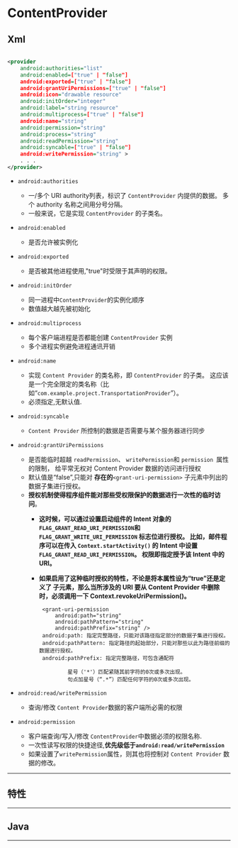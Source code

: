 # ContentProvider #





## Xml ##

```xml

<provider 
	android:authorities="list"
    android:enabled=["true" | "false"]
    android:exported=["true" | "false"]
    android:grantUriPermissions=["true" | "false"]
    android:icon="drawable resource"
    android:initOrder="integer"
    android:label="string resource"
    android:multiprocess=["true" | "false"]
    android:name="string"
    android:permission="string"
    android:process="string"
    android:readPermission="string"
    android:syncable=["true" | "false"]
    android:writePermission="string" >
    . . .
</provider>

```
- `android:authorities`
	- 一/多个 URI authority列表，标识了 `ContentProvider` 内提供的数据。 多个 authority 名称之间用分号分隔。
	- 一般来说，它是实现 `ContentProvider` 的子类名。 

- `android:enabled`
	- 是否允许被实例化

- `android:exported`
	- 是否被其他进程使用,"true"时受限于其声明的权限。 
	
- `android:initOrder`
	- 同一进程中`ContentProvider`的实例化顺序
	- 数值越大越先被初始化

- `android:multiprocess`
	- 每个客户端进程是否都能创建 `ContentProvider` 实例
	- 多个进程实例避免进程通讯开销

- `android:name`
	- 实现 `Content Provider` 的类名称，即 `ContentProvider` 的子类。 这应该是一个完全限定的类名称（比如“`com.example.project.TransportationProvider`”）。
	- 必须指定,无默认值.

- `android:syncable`
	- `Content Provider` 所控制的数据是否需要与某个服务器进行同步

- `android:grantUriPermissions`
	- 是否能临时超越 `readPermission`、 `writePermission`和 `permission `属性的限制， 给平常无权对 Content Provider 数据的访问进行授权
	-  默认值是“false”,只能对 **存在的**`<grant-uri-permission>` 子元素中列出的数据子集进行授权。
	-  **授权机制使得程序组件能对那些受权限保护的数据进行一次性的临时访问**。
		-  **这时候，可以通过设置启动组件的 Intent 对象的 `FLAG_GRANT_READ_URI_PERMISSION`和 `FLAG_GRANT_WRITE_URI_PERMISSION` 标志位进行授权。 比如，邮件程序可以在传入 `Context.startActivity()` 的 Intent 中设置 `FLAG_GRANT_READ_URI_PERMISSION`。 权限即指定授予该 Intent 中的 URI。**
		-  **如果启用了这种临时授权的特性，不论是将本属性设为“true”还是定义了 <grant-uri-permission> 子元素，那么当所涉及的 URI 要从 Content Provider 中删除时，必须调用一下 Context.revokeUriPermission()。**

				<grant-uri-permission 
					android:path="string"
                	android:pathPattern="string"
                	android:pathPrefix="string" />
				android:path: 指定完整路径，只能对该路径指定部分的数据子集进行授权。			
				android:pathPattern: 指定路径的起始部分，只能对那些以此为路径前缀的数据进行授权。
				android:pathPrefix: 指定完整路径，可包含通配符
										
						星号（'*'）匹配紧随其前字符的0次或多次出现。
						句点加星号（“.*”）匹配任何字符的0次或多次出现。


- `android:read/writePermission`
	- 查询/修改 `Content Provider`数据的客户端所必需的权限

- `android:permission`
	- 客户端查询/写入/修改 `ContentProvider`中数据必须的权限名称.
	- 一次性读写权限的快捷途径,**优先级低于`android:read/writePermission`**
	- 如果设置了`writePermission`属性，则其也将控制对 `Content Provider` 数据的修改。
---
## 特性 ##

---
## Java ##


---